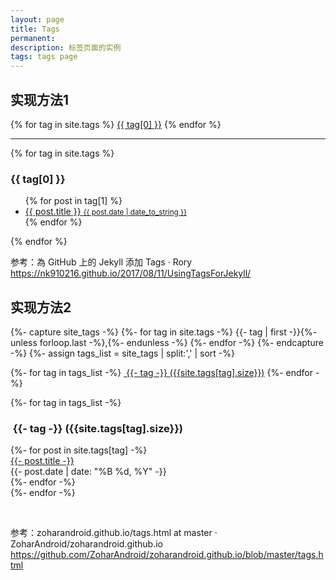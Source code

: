 ```yaml
---
layout: page
title: Tags
permanent: 
description: 标签页面的实例
tags: tags page
---
```



## 实现方法1

<div class="tags-expo">
  <div class="tags-expo-list">
    {% for tag in site.tags %}
    <a href="#{{ tag[0] | slugify }}" class="post-tag">{{ tag[0] }}</a>
    {% endfor %}
  </div>
  <hr/>
  <div class="tags-expo-section">
    {% for tag in site.tags %}
    <h3 id="{{ tag[0] | slugify }}">{{ tag[0] }}</h3>
    <ul class="tags-expo-posts">
      {% for post in tag[1] %}
        <a class="post-title" href="{{ site.baseurl }}{{ post.url }}">
      <li>
        {{ post.title }}
      <small class="post-date">{{ post.date | date_to_string }}</small>
      </li>
      </a>
      {% endfor %}
    </ul>
    {% endfor %}
  </div>
</div>

参考：為 GitHub 上的 Jekyll 添加 Tags · Rory
https://nk910216.github.io/2017/08/11/UsingTagsForJekyll/



## 实现方法2

<div id="full-tags-list">
{%- capture site_tags -%}
    {%- for tag in site.tags -%}
        {{- tag | first -}}{%- unless forloop.last -%},{%- endunless -%}
    {%- endfor -%}
{%- endcapture -%}
{%- assign tags_list = site_tags | split:',' | sort -%}

{%- for tag in tags_list -%}
    <a href="#{{- tag -}}" class="btn btn-primary tag-btn"><i class="fa fa-tag" aria-hidden="true"></i>&nbsp;{{- tag -}}&nbsp;({{site.tags[tag].size}})</a>
{%- endfor -%}

{%- for tag in tags_list -%}
    <h3 id="{{- tag -}}" class="linked-section">
        <i class="fa fa-tag" aria-hidden="true"></i>
        &nbsp;{{- tag -}}&nbsp;({{site.tags[tag].size}})
    </h3>
    <div class="post-list">
        {%- for post in site.tags[tag] -%}
            <div class="tag-entry">
                <a href="{{ post.url | relative_url }}">{{- post.title -}}</a>
                <div class="entry-date">
                    <time datetime="{{- post.date | date_to_xmlschema -}}">{{- post.date | date: "%B %d, %Y" -}}</time>
                </div>
            </div>
        {%- endfor -%}
    </div>
{%- endfor -%}
</div>

<br>

参考：zoharandroid.github.io/tags.html at master · ZoharAndroid/zoharandroid.github.io
https://github.com/ZoharAndroid/zoharandroid.github.io/blob/master/tags.html
